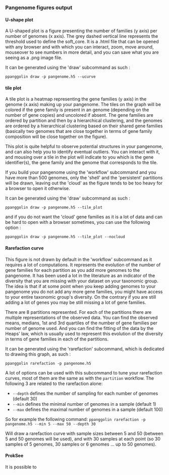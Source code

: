 ### Pangenome figures output

#### U-shape plot
A U-shaped plot is a figure presenting the number of families (y axis) per number of genomes (x axis). The grey dashed vertical line represents the threshold used to define the soft_core.
It is a .html file that can be opened with any browser and with which you can interact, zoom, move around, mouseover to see numbers in more detail, and you can save what you are seeing as a .png image file.

It can be generated using the 'draw' subcommand as such : 

`ppanggolin draw -p pangenome.h5 --ucurve`

#### tile plot

A tile plot is a heatmap representing the gene families (y axis) in the genome (x axis) making up your pangenome. The tiles on the graph will be colored if the gene family is present in an genome (depending on the number of gene copies) and uncolored if absent. The gene families are ordered by partition and then by a hierarchical clustering, and the genomes are ordered by a hierarchical clustering based on their shared gene families (basically two genomes that are close together in terms of gene family composition will be close together on the figure).

This plot is quite helpful to observe potential structures in your pangenome, and can also help you to identify eventual outliers. You can interact with it, and mousing over a tile in the plot will indicate to you which is the gene identifier(s), the gene family and the genome that corresponds to the tile.

If you build your pangenome using the 'workflow' subcommand and you have more than 500 genomes, only the 'shell' and the 'persistent' partitions will be drawn, leaving out the 'cloud' as the figure tends to be too heavy for a browser to open it otherwise.

It can be generated using the 'draw' subcommand as such : 

`ppanggolin draw -p pangenome.h5 --tile_plot`

and if you do not want the 'cloud' gene families as it is a lot of data and can be hard to open with a browser sometimes, you can use the following option : 

`ppanggolin draw -p pangenome.h5 --tile_plot --nocloud`

#### Rarefaction curve
This figure is not drawn by default in the 'workflow' subcommand as it requires a lot of computations. It represents the evolution of the number of gene families for each partition as you add more genomes to the pangenome. It has been used a lot in the literature as an indicator of the diversity that you are missing with your dataset on your taxonomic group. The idea is that if at some point when you keep adding genomes to your pangenome you do not add any more gene families, you might have access to your entire taxonomic group's diversity. On the contrary if you are still adding a lot of genes you may be still missing a lot of gene families. 

There are 8 partitions represented. For each of the partitions there are multiple representations of the observed data. You can find the observed means, medians, 1st and 3rd quartiles of the number of gene families per number of genome used. And you can find the fitting of the data by the Heaps' law, which is usually used to represent this evolution of the diversity in terms of gene families in each of the partitions.

It can be generated using the 'rarefaction' subcommand, which is dedicated to drawing this graph, as such : 

`ppanggolin rarefaction -p pangenome.h5`

A lot of options can be used with this subcommand to tune your rarefaction curves, most of them are the same as with the `partition` workflow.
The following 3 are related to the rarefaction alone:

- `--depth` defines the number of sampling for each number of genomes (default 30)
- `--min` defines the minimal number of genomes in a sample (default 1)
- `--max` defines the maximal number of genomes in a sample (default 100)

So for example the following command:
`ppanggolin rarefaction -p pangenome.h5 --min 5 --max 50 --depth 30`

Will draw a rarefaction curve with sample sizes between 5 and 50 (between 5 and 50 genomes will be used), and with 30 samples at each point (so 30 samples of 5 genomes, 30 samples or 6 genomes ... up to 50 genomes).

#### ProkSee

It is possible to 
